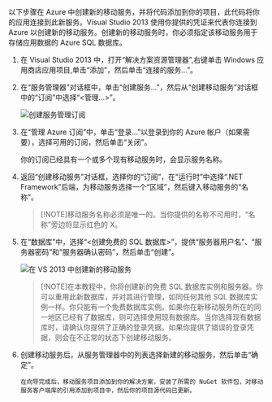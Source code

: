 

以下步骤在 Azure 中创建新的移动服务，并将代码添加到你的项目，此代码将你的应用连接到此新服务。Visual Studio 2013 使用你提供的凭证来代表你连接到 Azure 以创建新的移动服务。创建新的移动服务时，你必须指定该移动服务用于存储应用数据的 Azure SQL 数据库。

1. 在 Visual Studio 2013 中，打开“解决方案资源管理器”,右键单击 Windows 应用商店应用项目,单击“添加”，然后单击“连接的服务...”。 

2. 在“服务管理器”对话框中，单击“创建服务...”，然后从“创建移动服务”对话框中的“订阅”中选择“&lt;管理...&gt;”。

    ![创建服务管理订阅](./media/mobile-services-dotnet-backend-create-new-service-vs2013/mobile-create-service-from-vs2013.png)

3. 在“管理 Azure 订阅”中，单击“登录...”以登录到你的 Azure 帐户（如果需要），选择可用的订阅，然后单击“关闭”。

    你的订阅已经具有一个或多个现有移动服务时，会显示服务名称。

4. 返回“创建移动服务”对话框，选择你的“订阅”，在“运行时”中选择“.NET Framework”后端，为移动服务选择一个“区域”，然后键入移动服务的“名称”。

    >[!NOTE]移动服务名称必须是唯一的。当你提供的名称不可用时，“名称”旁边将显示红色的 X。

5. 在“数据库”中，选择“&lt;创建免费的 SQL 数据库&gt;”，提供“服务器用户名”、“服务器密码”和“服务器确认密码”，然后单击“创建”。

      ![在 VS 2013 中创建新的移动服务](./media/mobile-services-dotnet-backend-create-new-service-vs2013/mobile-create-service-from-vs2013-2.png)

    > [!NOTE]在本教程中，你将创建新的免费 SQL 数据库实例和服务器。你可以重用此新数据库，并对其进行管理，如同任何其他 SQL 数据库实例一样。你只能有一个免费数据库实例。如果你在新移动服务所在的同一地区已经有了数据库，则可选择使用现有数据库。当你选择现有数据库时，请确认你提供了正确的登录凭据。如果你提供了错误的登录凭据，则会在不正常的状态下创建移动服务。

6. 创建移动服务后，从服务管理器中的列表选择新建的移动服务，然后单击“确定”。

       在向导完成后，移动服务项目添加到你的解决方案，安装了所需的 NuGet 软件包，对移动服务客户端库的引用添加到项目中，然后你的项目源代码已更新。

<!---HONumber=74-->